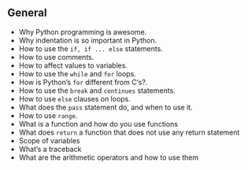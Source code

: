## General
- Why Python programming is awesome.
- Why indentation is so important in Python.
- How to use the `if, if ... else` statements.
- How to use comments.
- How to affect values to variables.
- How to use the `while` and `for` loops.
- How is Python’s `for` different from C‘s?.
- How to use the `break` and `continues` statements.
- How to use `else` clauses on loops.
- What does the `pass` statement do, and when to use it.
- How to use `range`.
- What is a function and how do you use functions
- What does `return` a function that does not use any return statement
- Scope of variables
- What’s a traceback
- What are the arithmetic operators and how to use them
